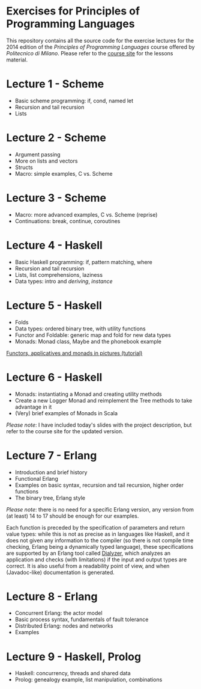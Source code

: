 Exercises for Principles of Programming Languages
==========================

This repository contains all the source code for the exercise lectures for the 2014 edition of the *Principles of Programming Languages* course offered by *Politecnico di Milano*. Please refer to the [course site](http://home.deib.polimi.it/pradella/PL.html) for the lessons material.

# Lecture 1 - Scheme
* Basic scheme programming: if, cond, named let
* Recursion and tail recursion
* Lists

# Lecture 2 - Scheme
* Argument passing
* More on lists and vectors
* Structs
* Macro: simple examples, C vs. Scheme

# Lecture 3 - Scheme
* Macro: more advanced examples, C vs. Scheme (reprise)
* Continuations: break, continue, coroutines

# Lecture 4 - Haskell
* Basic Haskell programming: if, pattern matching, where
* Recursion and tail recursion
* Lists, list comprehensions, laziness
* Data types: intro and *deriving*, *instance*

# Lecture 5 - Haskell
* Folds
* Data types: ordered binary tree, with utility functions
* Functor and Foldable: generic map and fold for new data types
* Monads: Monad class, Maybe and the phonebook example

[Functors, applicatives and monads in pictures (tutorial)](http://adit.io/posts/2013-04-17-functors,_applicatives,_and_monads_in_pictures.html)

# Lecture 6 - Haskell
* Monads: instantiating a Monad and creating utility methods
* Create a new Logger Monad and reimplement the Tree methods to take advantage in it
* (Very) brief examples of Monads in Scala

*Please note*: I have included today's slides with the project description, but refer to the course site for the updated version.

# Lecture 7 - Erlang
* Introduction and brief history
* Functional Erlang
* Examples on basic syntax, recursion and tail recursion, higher order functions
* The binary tree, Erlang style

*Please note*: there is no need for a specific Erlang version, any version from (at least) 14 to 17 should be enough for our examples.

Each function is preceded by the specification of parameters and return value types: while this is not as precise as in languages like Haskell, and it does not given any information to the compiler (so there is not compile time checking, Erlang being a dynamically typed language), these specifications are supported by an Erlang tool called [Dialyzer](http://learnyousomeerlang.com/dialyzer), which analyzes an application and checks (with limitations) if the input and output types are correct. It is also useful from a readability point of view, and when (Javadoc-like) documentation is generated.

# Lecture 8 - Erlang
* Concurrent Erlang: the actor model
* Basic process syntax, fundamentals of fault tolerance
* Distributed Erlang: nodes and networks
* Examples

# Lecture 9 - Haskell, Prolog
* Haskell: concurrency, threads and shared data
* Prolog: genealogy example, list manipulation, combinations
